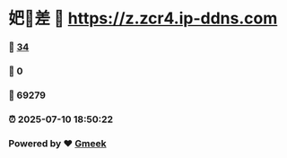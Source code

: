 # 妑🔭差 :link: https://z.zcr4.ip-ddns.com 
### :page_facing_up: [34](https://z.zcr4.ip-ddns.com/tag.html) 
### :speech_balloon: 0 
### :hibiscus: 69279 
### :alarm_clock: 2025-07-10 18:50:22 
### Powered by :heart: [Gmeek](https://github.com/Meekdai/Gmeek)

